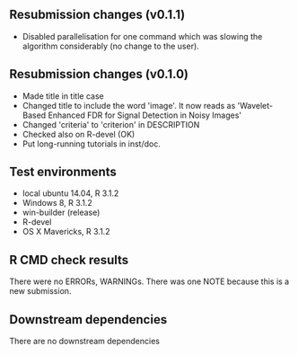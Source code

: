 ## Resubmission changes (v0.1.1)
* Disabled parallelisation for one command which was slowing the algorithm considerably (no change to the user).

## Resubmission changes (v0.1.0)
* Made title in title case
* Changed title to include the word 'image'. It now reads as 'Wavelet-Based Enhanced FDR for Signal Detection in Noisy Images'
* Changed 'criteria' to 'criterion' in DESCRIPTION
* Checked also on R-devel (OK) 
* Put long-running tutorials in inst/doc. 

## Test environments
* local ubuntu 14.04, R 3.1.2
* Windows 8, R 3.1.2
* win-builder (release)
* R-devel
* OS X Mavericks, R 3.1.2

## R CMD check results
There were no ERRORs, WARNINGs.
There was one NOTE because this is a new submission.

## Downstream dependencies
There are no downstream dependencies
